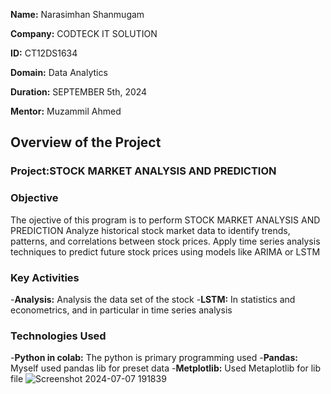 **Name:** Narasimhan Shanmugam 

**Company:** CODTECK IT SOLUTION 

**ID:** CT12DS1634 

**Domain:** Data Analytics

**Duration:** SEPTEMBER 5th, 2024

**Mentor:** Muzammil Ahmed

## Overview of the Project 

### Project:STOCK MARKET ANALYSIS AND PREDICTION 

### Objective  
The ojective of this program is to perform STOCK MARKET ANALYSIS AND PREDICTION Analyze historical stock market data to identify trends, patterns, and correlations between
stock prices. Apply time series analysis techniques to predict future stock prices using models like ARIMA or LSTM

### Key Activities 
-**Analysis:** Analysis the data set of the stock
-**LSTM:** In statistics and econometrics, and in particular in time series analysis

 ### Technologies Used 
 -**Python in colab:** The python is primary programming used 
 -**Pandas:** Myself used pandas lib for preset data 
 -**Metplotlib:** Used Metaplotlib for lib file
  ![Screenshot 2024-07-07 191839](https://github.com/Nabesh123/CODTECH-Task2/assets/136348129/01e83dba-467b-42b9-892d-3ebcb0945276)
 
